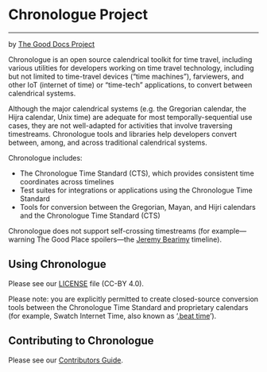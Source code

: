 # Chronologue Project
----------------
by [The Good Docs Project](thegooddocsproject.dev)

Chronologue is an open source calendrical toolkit for time travel, including various utilities for developers working on time travel technology, including but not limited to time-travel devices (“time machines”), farviewers, and other IoT (internet of time) or “time-tech” applications, to convert between calendrical systems.

Although the major calendrical systems (e.g. the Gregorian calendar, the Hijra calendar, Unix time) are adequate for most temporally-sequential use cases, they are not well-adapted for activities that involve traversing timestreams. Chronologue tools and libraries help developers convert between, among, and across traditional calendrical systems.

Chronologue includes:

* The Chronologue Time Standard (CTS), which provides consistent time coordinates across timelines
* Test suites for integrations or applications using the Chronologue Time Standard
* Tools for conversion between the Gregorian, Mayan, and Hijri calendars and the Chronologue Time Standard (CTS) 

Chronologue does not support self-crossing timestreams (for example—warning The Good Place spoilers—the [Jeremy Bearimy](https://www.youtube.com/watch?v=RFm9ClqlGuo&feature=youtu.be&t=32) timeline). 

## Using Chronologue

Please see our [LICENSE](/LICENSE) file (CC-BY  4.0).

Please note: you are explicitly permitted to create closed-source conversion tools between the Chronologue Time Standard and proprietary calendars (for example, Swatch Internet Time, also known as ‘[.beat time](https://en.wikipedia.org/wiki/Swatch_Internet_Time)’).

## Contributing to Chronologue

Please see our [Contributors Guide](/CONTRIBUTORS.md).
